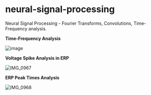 # neural-signal-processing
Neural Signal Processing - Fourier Transforms, Convolutions, Time-Frequency analysis.

**Time-Frequency Analysis**

![image](https://user-images.githubusercontent.com/16021447/201211814-5e3fe90e-f501-4c3f-b1f1-91764ea9fb40.png)

**Voltage Spike Analysis in ERP**

![IMG_0967](https://github.com/bobergsatoko/neural-signal-processing/assets/16021447/61798471-e5d1-4a25-8020-dba10f5cabb5)

**ERP Peak Times Analysis**

![IMG_0968](https://github.com/bobergsatoko/neural-signal-processing/assets/16021447/584412aa-1268-4727-97f6-a7ae83779c59)
